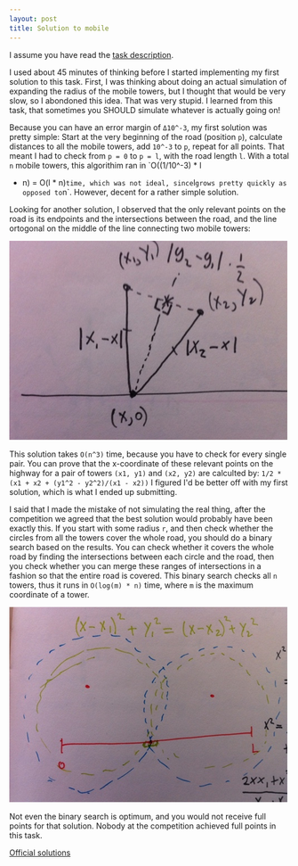 ```yaml
---
layout: post
title: Solution to mobile
---
```


I assume you have read the [task
description](http://www.boi2012.lv/data/day1/eng/mobile.pdf).

I used about 45 minutes of thinking before I started implementing my first solution
to this task. First, I was thinking about doing an actual simulation of
expanding the radius of the mobile towers, but I thought that would be very
slow, so I abondoned this idea. That was very stupid. I learned from
this task, that sometimes you SHOULD simulate whatever is actually going on!

Because you can have an error margin of `Δ10^-3`, my first solution was pretty
simple: Start at the very beginning of the road (position `p`), calculate distances
to all the mobile towers, add `10^-3` to `p`, repeat for all points. That meant I had to check
from `p = 0` to `p = l`, with the road length `l`. With
a total `n` mobile towers, this algorithim ran in `O((1/10^-3) * l
* n) = O(l * n)` time, which was not ideal, since `l` grows pretty quickly as
  opposed to `n`. However, decent for a rather simple solution.

Looking for another solution, I observed that the only relevant points on the
road is its endpoints and the intersections between the road, and the line ortogonal 
on the middle of the line connecting two mobile towers:

![](/static/images/ioi/mobile-task-1.jpg)

This solution takes `O(n^3)` time, because you have to check for every single
pair. You can prove that the x-coordinate of these relevant points on the highway for a pair of towers 
  `(x1, y1)` and `(x2, y2)` are calculted by: `1/2 * (x1 + x2 + (y1^2 - y2^2)/(x1 - x2))`
I figured I'd be better off with my first solution, which is what I
ended up submitting.

I said that I made the mistake of not simulating the real thing, after the
competition we agreed that the best solution would probably have been exactly
this. If you start with some radius `r`, and then check whether the circles from
all the towers cover the whole road, you should do a binary search based on the results.
  You can check
whether it covers the whole road by finding the intersections between each
circle and the road, then you check whether you can merge these ranges of
intersections in a fashion so that the entire road is covered. This binary
search checks all `n` towers, thus it runs in `O(log(m) * n)` time, where `m` is
the maximum coordinate of a tower.

![](/static/images/ioi/mobile-task-2.jpg)

Not even the binary search is optimum, and you would not receive full points for
that solution. Nobody at the competition achieved full points in this task.

[Official solutions](http://www.boi2012.lv/data/day1/spoilers/mobile.pdf)
